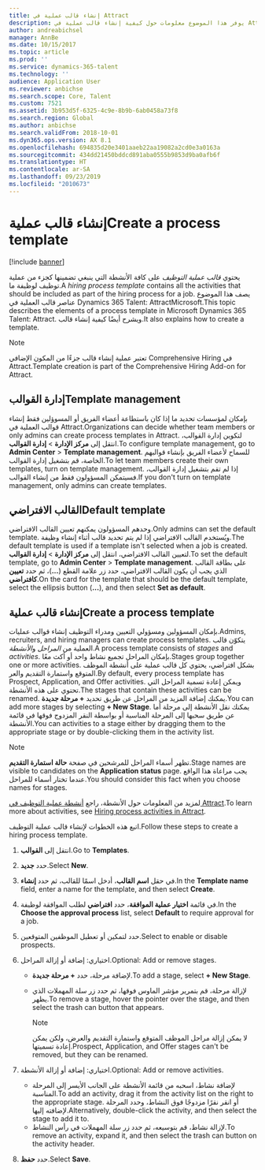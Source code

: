 ```yaml
---
title: إنشاء قالب عملية في Attract
description: يوفر هذا الموضوع معلومات حول كيفية إنشاء قالب عملية في Attract.
author: andreabichsel
manager: AnnBe
ms.date: 10/15/2017
ms.topic: article
ms.prod: ''
ms.service: dynamics-365-talent
ms.technology: ''
audience: Application User
ms.reviewer: anbichse
ms.search.scope: Core, Talent
ms.custom: 7521
ms.assetid: 3b953d5f-6325-4c9e-8b9b-6ab0458a73f8
ms.search.region: Global
ms.author: anbichse
ms.search.validFrom: 2018-10-01
ms.dyn365.ops.version: AX 8.1
ms.openlocfilehash: 694835d20e3401aaeb22aa19082a2cd0e3a0163a
ms.sourcegitcommit: 434dd21450bddcd891aba0555b9853d9ba0afb6f
ms.translationtype: HT
ms.contentlocale: ar-SA
ms.lasthandoff: 09/23/2019
ms.locfileid: "2010673"
---
```

# <a name="create-a-process-template"></a><span data-ttu-id="e0b8b-103">إنشاء قالب عملية</span><span class="sxs-lookup"><span data-stu-id="e0b8b-103">Create a process template</span></span>

[!include [banner](includes/banner.md)]

<span data-ttu-id="e0b8b-104">يحتوي *قالب عملية التوظيف* على كافة الأنشطة التي ينبغي تضمينها كجزء من عملية توظيف لوظيفة ما.</span><span class="sxs-lookup"><span data-stu-id="e0b8b-104">A *hiring process template* contains all the activities that should be included as part of the hiring process for a job.</span></span> <span data-ttu-id="e0b8b-105">يصف هذا الموضوع عناصر قالب العملية في Dynamics 365 Talent: AttractMicrosoft.</span><span class="sxs-lookup"><span data-stu-id="e0b8b-105">This topic describes the elements of a process template in Microsoft Dynamics 365 Talent: Attract.</span></span> <span data-ttu-id="e0b8b-106">ويشرح أيضًا كيفية إنشاء قالب.</span><span class="sxs-lookup"><span data-stu-id="e0b8b-106">It also explains how to create a template.</span></span>

> [!NOTE]
> <span data-ttu-id="e0b8b-107">تعتبر عملية إنشاء قالب جزءًا من المكون الإضافي Comprehensive Hiring في Attract.</span><span class="sxs-lookup"><span data-stu-id="e0b8b-107">Template creation is part of the Comprehensive Hiring Add-on for Attract.</span></span>

## <a name="template-management"></a><span data-ttu-id="e0b8b-108">إدارة القوالب</span><span class="sxs-lookup"><span data-stu-id="e0b8b-108">Template management</span></span>

<span data-ttu-id="e0b8b-109">بإمكان لمؤسسات تحديد ما إذا كان باستطاعة أعضاء الفريق أو المسوؤلين فقط إنشاء قوالب العملية في Attract.</span><span class="sxs-lookup"><span data-stu-id="e0b8b-109">Organizations can decide whether team members or only admins can create process templates in Attract.</span></span> <span data-ttu-id="e0b8b-110">لتكوين إدارة القوالب، انتقل إلى **مركز الإدارة** \> **إدارة القوالب**.</span><span class="sxs-lookup"><span data-stu-id="e0b8b-110">To configure template management, go to **Admin Center** \> **Template management**.</span></span> <span data-ttu-id="e0b8b-111">للسماح لأعضاء الفريق بإنشاء قوالبهم الخاصة، قم بتشغيل إدارة القوالب.</span><span class="sxs-lookup"><span data-stu-id="e0b8b-111">To let team members create their own templates, turn on template management.</span></span> <span data-ttu-id="e0b8b-112">إذا لم تقم بتشغيل إدارة القوالب، فسيتمكن المسؤولون فقط من إنشاء القوالب.</span><span class="sxs-lookup"><span data-stu-id="e0b8b-112">If you don't turn on template management, only admins can create templates.</span></span>

## <a name="default-template"></a><span data-ttu-id="e0b8b-113">القالب الافتراضي</span><span class="sxs-lookup"><span data-stu-id="e0b8b-113">Default template</span></span>

<span data-ttu-id="e0b8b-114">وحدهم المسؤولون يمكنهم تعيين القالب الافتراضي.</span><span class="sxs-lookup"><span data-stu-id="e0b8b-114">Only admins can set the default template.</span></span> <span data-ttu-id="e0b8b-115">ويُستخدم القالب الافتراضي إذا لم يتم تحديد قالب أثناء إنشاء وظيفة.</span><span class="sxs-lookup"><span data-stu-id="e0b8b-115">The default template is used if a template isn't selected when a job is created.</span></span> <span data-ttu-id="e0b8b-116">لتعيين القالب الافتراضي، انتقل إلى **مركز الإدارة** \> **إدارة القوالب**.</span><span class="sxs-lookup"><span data-stu-id="e0b8b-116">To set the default template, go to **Admin Center** \> **Template management**.</span></span> <span data-ttu-id="e0b8b-117">على بطاقة القالب الذي يجب أن يكون القالب الافتراضي، حدد زر علامة القطع (**...**)، ثم حدد **تعيين كافتراضي**.</span><span class="sxs-lookup"><span data-stu-id="e0b8b-117">On the card for the template that should be the default template, select the ellipsis button (**...**), and then select **Set as default**.</span></span>

## <a name="create-a-process-template"></a><span data-ttu-id="e0b8b-118">إنشاء قالب عملية</span><span class="sxs-lookup"><span data-stu-id="e0b8b-118">Create a process template</span></span>

<span data-ttu-id="e0b8b-119">بإمكان المسؤولين ومسؤولي التعيين ومدراء التوظيف إنشاء قوالب عمليات.</span><span class="sxs-lookup"><span data-stu-id="e0b8b-119">Admins, recruiters, and hiring managers can create process templates.</span></span> <span data-ttu-id="e0b8b-120">يتكوّن قالب العملية من *المراحل* و*الأنشطة*.</span><span class="sxs-lookup"><span data-stu-id="e0b8b-120">A process template consists of *stages* and *activities*.</span></span> <span data-ttu-id="e0b8b-121">بإمكان المراحل تجميع نشاط واحد أو أكث معًا.</span><span class="sxs-lookup"><span data-stu-id="e0b8b-121">Stages group together one or more activities.</span></span> <span data-ttu-id="e0b8b-122">بشكل افتراضي، يحتوي كل قالب عملية على أنشطة الموظف المتوقع واستمارة التقديم والعر.</span><span class="sxs-lookup"><span data-stu-id="e0b8b-122">By default, every process template has Prospect, Application, and Offer activities.</span></span> <span data-ttu-id="e0b8b-123">ويمكن إعادة تسمية المراحل التي تحتوي على هذه الأنشطة.</span><span class="sxs-lookup"><span data-stu-id="e0b8b-123">The stages that contain these activities can be renamed.</span></span> <span data-ttu-id="e0b8b-124">يمكنك إضافة المزيد من المراحل عن طريق تحديد **+ مرحلة جديدة**.</span><span class="sxs-lookup"><span data-stu-id="e0b8b-124">You can add more stages by selecting **+ New Stage**.</span></span> <span data-ttu-id="e0b8b-125">يمكنك نقل الأنشطة إلى مرحلة أما عن طريق سحبها إلى المرحلة المناسبة أو بواسطة النقر المزدوج فوقها في قائمة الأنشطة.</span><span class="sxs-lookup"><span data-stu-id="e0b8b-125">You can activities to a stage either by dragging them to the appropriate stage or by double-clicking them in the activity list.</span></span>

> [!NOTE]
> <span data-ttu-id="e0b8b-126">تظهر أسماء المراحل للمرشحين في صفحة **حالة استمارة التقديم**.</span><span class="sxs-lookup"><span data-stu-id="e0b8b-126">Stage names are visible to candidates on the **Application status** page.</span></span> <span data-ttu-id="e0b8b-127">يجب مراعاة هذا الواقع عندما تختار أسماء للمراحل.</span><span class="sxs-lookup"><span data-stu-id="e0b8b-127">You should consider this fact when you choose names for stages.</span></span>

<span data-ttu-id="e0b8b-128">لمزيد من المعلومات حول الأنشطة، راجع [أنشطة عملية التوظيف في Attract‎](./activities-attract.md).</span><span class="sxs-lookup"><span data-stu-id="e0b8b-128">To learn more about activities, see [Hiring process activities in Attract](./activities-attract.md).</span></span>

<span data-ttu-id="e0b8b-129">اتبع هذه الخطوات لإنشاء قالب عملية التوظيف.</span><span class="sxs-lookup"><span data-stu-id="e0b8b-129">Follow these steps to create a hiring process template.</span></span>

1. <span data-ttu-id="e0b8b-130">انتقل إلى **القوالب**.</span><span class="sxs-lookup"><span data-stu-id="e0b8b-130">Go to **Templates**.</span></span>
2. <span data-ttu-id="e0b8b-131">حدد **جديد**.</span><span class="sxs-lookup"><span data-stu-id="e0b8b-131">Select **New**.</span></span>
3. <span data-ttu-id="e0b8b-132">في حقل **اسم القالب**، أدخل اسمًا للقالب، ثم حدد **إنشاء**.</span><span class="sxs-lookup"><span data-stu-id="e0b8b-132">In the **Template name** field, enter a name for the template, and then select **Create**.</span></span>
4. <span data-ttu-id="e0b8b-133">في قائمة **اختيار عملية الموافقة**، حدد **افتراضي** لطلب الموافقة لوظيفة.</span><span class="sxs-lookup"><span data-stu-id="e0b8b-133">In the **Choose the approval process** list, select **Default** to require approval for a job.</span></span>
5. <span data-ttu-id="e0b8b-134">حدد لتمكين أو تعطيل الموظفين المتوقعين.</span><span class="sxs-lookup"><span data-stu-id="e0b8b-134">Select to enable or disable prospects.</span></span>
6. <span data-ttu-id="e0b8b-135">اختياري: إضافة أو إزالة المراحل.</span><span class="sxs-lookup"><span data-stu-id="e0b8b-135">Optional: Add or remove stages.</span></span>

    - <span data-ttu-id="e0b8b-136">لإضافة مرحلة، حدد **+ مرحلة جديدة**.</span><span class="sxs-lookup"><span data-stu-id="e0b8b-136">To add a stage, select **+ New Stage**.</span></span>
    - <span data-ttu-id="e0b8b-137">لإزالة مرحلة، قم بتمرير مؤشر الماوس فوقها، ثم حدد زر سلة المهملات الذي يظهر.</span><span class="sxs-lookup"><span data-stu-id="e0b8b-137">To remove a stage, hover the pointer over the stage, and then select the trash can button that appears.</span></span>

        > [!NOTE]
        > <span data-ttu-id="e0b8b-138">لا يمكن إزالة مراحل الموظف المتوقع واستمارة التقديم والعرض، ولكن يمكن إعادة تسميتها.</span><span class="sxs-lookup"><span data-stu-id="e0b8b-138">Prospect, Application, and Offer stages can't be removed, but they can be renamed.</span></span>

7. <span data-ttu-id="e0b8b-139">اختياري: إضافة أو إزالة الأنشطة.</span><span class="sxs-lookup"><span data-stu-id="e0b8b-139">Optional: Add or remove activities.</span></span>

    - <span data-ttu-id="e0b8b-140">لإضافة نشاط، اسحبه من قائمة الأنشطة على الجانب الأيسر إلى المرحلة المناسبة.</span><span class="sxs-lookup"><span data-stu-id="e0b8b-140">To add an activity, drag it from the activity list on the right to the appropriate stage.</span></span> <span data-ttu-id="e0b8b-141">أو انقر نقرًا مزدوجًا فوق النشاط، وحدد المرحلة لإضافته إليها.</span><span class="sxs-lookup"><span data-stu-id="e0b8b-141">Alternatively, double-click the activity, and then select the stage to add it to.</span></span>
    - <span data-ttu-id="e0b8b-142">لإزالة نشاط، قم بتوسيعه، ثم حدد زر سلة المهملات في رأس النشاط.</span><span class="sxs-lookup"><span data-stu-id="e0b8b-142">To remove an activity, expand it, and then select the trash can button on the activity header.</span></span>

8. <span data-ttu-id="e0b8b-143">حدد **حفظ**.</span><span class="sxs-lookup"><span data-stu-id="e0b8b-143">Select **Save**.</span></span>
